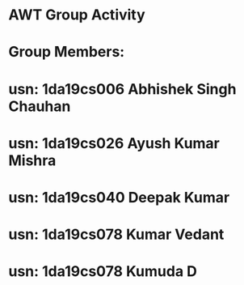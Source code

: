 # AWT Group Activity

# Group Members:

# usn: 1da19cs006 Abhishek Singh Chauhan
# usn: 1da19cs026 Ayush Kumar Mishra
# usn: 1da19cs040 Deepak Kumar
# usn: 1da19cs078 Kumar Vedant
# usn: 1da19cs078 Kumuda D
